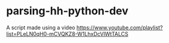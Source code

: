 # parsing-hh-python-dev

A script made using a video https://www.youtube.com/playlist?list=PLeLN0qH0-mCVQKZ8-W1LhxDcVlWtTALCS
